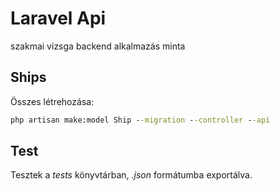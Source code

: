 # Laravel Api

szakmai vizsga backend alkalmazás minta

## Ships

Összes létrehozása: 
```cmd
php artisan make:model Ship --migration --controller --api
```

## Test

Tesztek a *tests* könyvtárban, *.json* formátumba exportálva.